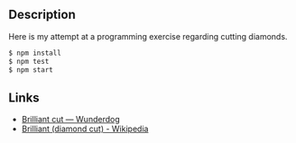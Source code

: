 ## Description

Here is my attempt at a programming exercise regarding cutting diamonds.

```sh
$ npm install
$ npm test
$ npm start
```

## Links

* [Brilliant cut — Wunderdog](http://wunder.dog/brilliant-cut)
* [Brilliant (diamond cut) - Wikipedia](https://en.wikipedia.org/wiki/Brilliant_(diamond_cut))
